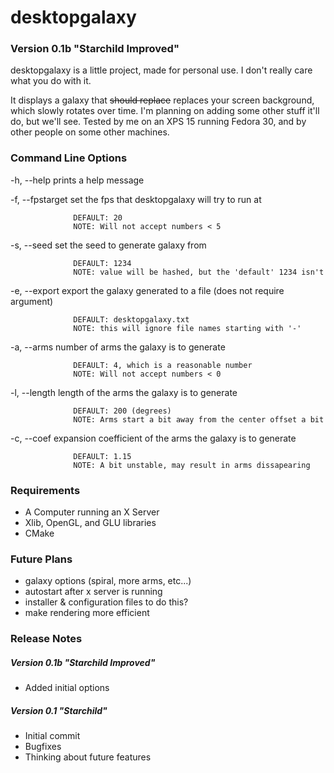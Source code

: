 # desktopgalaxy

### Version 0.1b  "Starchild Improved"

desktopgalaxy is a little project, made for personal use. I don't really care what you do with it.

It displays a galaxy that ~~should replace~~ replaces your screen background, which slowly rotates over time. I'm planning on adding some other stuff it'll do, but we'll see. Tested by me on an XPS 15 running Fedora 30, and by other people on some other machines.

### Command Line Options

 -h, --help       prints a help message

 -f, --fpstarget  set the fps that desktopgalaxy will try to run at

                  DEFAULT: 20
                  NOTE: Will not accept numbers < 5

 -s, --seed       set the seed to generate galaxy from

                  DEFAULT: 1234
                  NOTE: value will be hashed, but the 'default' 1234 isn't

 -e, --export     export the galaxy generated to a file (does not require argument)

                  DEFAULT: desktopgalaxy.txt
                  NOTE: this will ignore file names starting with '-'

 -a, --arms       number of arms the galaxy is to generate

                  DEFAULT: 4, which is a reasonable number
                  NOTE: Will not accept numbers < 0

 -l, --length     length of the arms the galaxy is to generate

                  DEFAULT: 200 (degrees)
                  NOTE: Arms start a bit away from the center offset a bit

 -c, --coef       expansion coefficient of the arms the galaxy is to generate

                  DEFAULT: 1.15
                  NOTE: A bit unstable, may result in arms dissapearing

### Requirements

- A Computer running an X Server
- Xlib, OpenGL, and GLU libraries
- CMake

### Future Plans

- galaxy options (spiral, more arms, etc...)
- autostart after x server is running
- installer & configuration files to do this?
- make rendering more efficient

### Release Notes

##### Version 0.1b "Starchild Improved"

- Added initial options

##### Version 0.1  "Starchild"

- Initial commit
- Bugfixes
- Thinking about future features